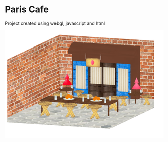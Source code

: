 # Paris Cafe
Project created using webgl, javascript and html

![Cafe](https://github.com/vss2h/Paris_Cafe-/blob/master/img/image.PNG) 
